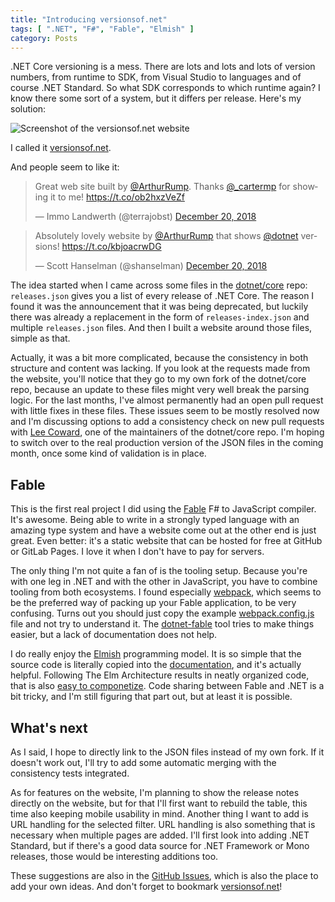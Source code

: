 ```yaml
---
title: "Introducing versionsof.net"
tags: [ ".NET", "F#", "Fable", "Elmish" ]
category: Posts
---
```



.NET Core versioning is a mess. There are lots and lots and lots of version numbers, from runtime to SDK, from Visual Studio to languages and of course .NET Standard. So what SDK corresponds to which runtime again? I know there some sort of a system, but it differs per release. Here's my solution:

![Screenshot of the versionsof.net website]({attach}screenshot.png "Bringing clarity to versions of .NET")

I called it [versionsof.net](https://versionsof.net).

And people seem to like it:

<blockquote class="twitter-tweet" data-dnt="true"><p lang="en" dir="ltr">Great web site built by <a href="https://twitter.com/ArthurRump?ref_src=twsrc%5Etfw">@ArthurRump</a>. Thanks <a href="https://twitter.com/_cartermp?ref_src=twsrc%5Etfw">@_cartermp</a> for showing it to me! <a href="https://t.co/ob2hxzVeZf">https://t.co/ob2hxzVeZf</a></p>&mdash; Immo Landwerth (@terrajobst) <a href="https://twitter.com/terrajobst/status/1075889623178477568?ref_src=twsrc%5Etfw">December 20, 2018</a></blockquote>
<blockquote class="twitter-tweet" data-dnt="true"><p lang="en" dir="ltr">Absolutely lovely website by <a href="https://twitter.com/ArthurRump?ref_src=twsrc%5Etfw">@ArthurRump</a> that shows <a href="https://twitter.com/dotnet?ref_src=twsrc%5Etfw">@dotnet</a> versions! <a href="https://t.co/kbjoacrwDG">https://t.co/kbjoacrwDG</a></p>&mdash; Scott Hanselman (@shanselman) <a href="https://twitter.com/shanselman/status/1075894394396467200?ref_src=twsrc%5Etfw">December 20, 2018</a></blockquote> <script async src="https://platform.twitter.com/widgets.js" charset="utf-8"></script> 

The idea started when I came across some files in the [dotnet/core](https://github.com/dotnet/core) repo: `releases.json` gives you a list of every release of .NET Core. The reason I found it was the announcement that it was being deprecated, but luckily there was already a replacement in the form of `releases-index.json` and multiple `releases.json` files. And then I built a website around those files, simple as that.

Actually, it was a bit more complicated, because the consistency in both structure and content was lacking. If you look at the requests made from the website, you'll notice that they go to my own fork of the dotnet/core repo, because an update to these files might very well break the parsing logic. For the last months, I've almost permanently had an open pull request with little fixes in these files. These issues seem to be mostly resolved now and I'm discussing options to add a consistency check on new pull requests with [Lee Coward](https://github.com/leecow), one of the maintainers of the dotnet/core repo. I'm hoping to switch over to the real production version of the JSON files in the coming month, once some kind of validation is in place.

## Fable
This is the first real project I did using the [Fable](https://fable.io) F# to JavaScript compiler. It's awesome. Being able to write in a strongly typed language with an amazing type system and have a website come out at the other end is just great. Even better: it's a static website that can be hosted for free at GitHub or GitLab Pages. I love it when I don't have to pay for servers.

The only thing I'm not quite a fan of is the tooling setup. Because you're with one leg in .NET and with the other in JavaScript, you have to combine tooling from both ecosystems. I found especially [webpack](https://webpack.js.org/), which seems to be the preferred way of packing up your Fable application, to be very confusing. Turns out you should just copy the example [webpack.config.js](https://github.com/fable-compiler/webpack-config-template) file and not try to understand it. The [dotnet-fable](https://www.nuget.org/packages/dotnet-fable/) tool tries to make things easier, but a lack of documentation does not help.

I do really enjoy the [Elmish](https://elmish.github.io) programming model. It is so simple that the source code is literally copied into the [documentation](https://elmish.github.io/elmish/program.html), and it's actually helpful. Following The Elm Architecture results in neatly organized code, that is also [easy to componetize](https://www.youtube.com/watch?v=-Oc4xJivY78). Code sharing between Fable and .NET is a bit tricky, and I'm still figuring that part out, but at least it is possible.

## What's next
As I said, I hope to directly link to the JSON files instead of my own fork. If it doesn't work out, I'll try to add some automatic merging with the consistency tests integrated.

As for features on the website, I'm planning to show the release notes directly on the website, but for that I'll first want to rebuild the table, this time also keeping mobile usability in mind. Another thing I want to add is URL handling for the selected filter. URL handling is also something that is necessary when multiple pages are added. I'll first look into adding .NET Standard, but if there's a good data source for .NET Framework or Mono releases, those would be interesting additions too.

These suggestions are also in the [GitHub Issues](https://github.com/arthurrump/versionsof.net/issues), which is also the place to add your own ideas. And don't forget to bookmark [versionsof.net](https://versionsof.net)!
